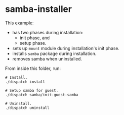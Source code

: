# **samba-installer**

This example:
- has two phases during installation:
    - init phase, and
    - setup phase.
- sets up `mount` module during installation's init phase.
- installs `samba` package during installation.
- removes samba when uninstalled.

From inside this folder, run:

```
# Install.
./dispatch install

# Setup samba for guest.
./dispatch samba/init-guest-samba

# Uninstall.
./dispatch uninstall
```
